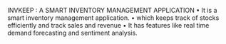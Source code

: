 INVKEEP : A SMART INVENTORY MANAGEMENT APPLICATION
•	It is a smart inventory management application.
•	which keeps track of stocks efficiently and track sales and revenue
•	It has features like real time demand forecasting and sentiment analysis.

